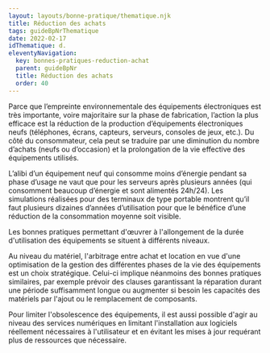 ```yaml
---
layout: layouts/bonne-pratique/thematique.njk
title: Réduction des achats
tags: guideBpNrThematique
date: 2022-02-17
idThematique: d.
eleventyNavigation:
  key: bonnes-pratiques-reduction-achat
  parent: guideBpNr
  title: Réduction des achats
  order: 40
---
```


Parce que l’empreinte environnementale des équipements électroniques est très importante, voire majoritaire sur la phase de fabrication, l’action la plus efficace est la réduction de la production d’équipements électroniques neufs (téléphones, écrans, capteurs, serveurs, consoles de jeux, etc.). Du côté du consommateur, cela peut se traduire par une diminution du nombre d’achats (neufs ou d’occasion) et la prolongation de la vie effective des équipements utilisés.

L’alibi d’un équipement neuf qui consomme moins d’énergie pendant sa phase d’usage ne vaut que pour les serveurs après plusieurs années (qui consomment beaucoup d’énergie et sont alimentés 24h/24). Les simulations réalisées pour des terminaux de type portable montrent qu’il faut plusieurs dizaines d’années d’utilisation pour que le bénéfice d’une réduction de la consommation moyenne soit visible.

Les bonnes pratiques permettant d'œuvrer à l'allongement de la durée d'utilisation des équipements se situent à différents niveaux.

Au niveau du matériel, l'arbitrage entre achat et location en vue d'une optimisation de la gestion des différentes phases de la vie des équipements est un choix stratégique. Celui-ci implique néanmoins des bonnes pratiques similaires, par exemple prévoir des clauses garantissant la réparation durant une période suffisamment longue ou augmenter si besoin les capacités des matériels par l'ajout ou le remplacement de composants.

Pour limiter l'obsolescence des équipements, il est aussi possible d'agir au niveau des services numériques en limitant l'installation aux logiciels réellement nécessaires à l'utilisateur et en évitant les mises à jour requérant plus de ressources que nécessaire.
